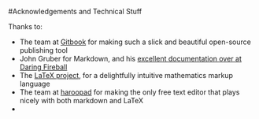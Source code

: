 #Acknowledgements and Technical Stuff

Thanks to:
* The team at [Gitbook](https://www.gitbook.com/) for making such a slick and beautiful open-source publishing tool
* John Gruber for Markdown, and his [excellent documentation over at Daring Fireball](https://daringfireball.net/projects/markdown/syntax)
* The [LaTeX project](https://www.latex-project.org/), for a delightfully intuitive mathematics markup language
* The team at [haroopad](http://pad.haroopress.com/) for making the only free text editor that plays nicely with both markdown and LaTeX
* 
